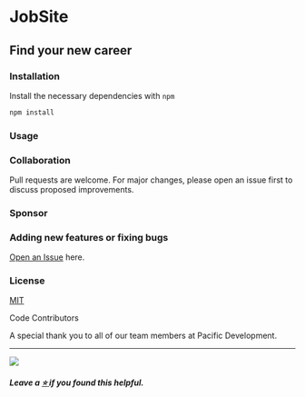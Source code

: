 # JobSite
## Find your new career


### Installation

Install the necessary dependencies with ```npm```
```bash
npm install
```

### Usage


### Collaboration
Pull requests are welcome. For major changes, please open an issue first to discuss proposed improvements.

### Sponsor


### Adding new features or fixing bugs

<a href="https://github.com/PacificDevelopment/JobSite/issues">Open an Issue</a> here.


### License
[MIT]()


Code Contributors

A special thank you to all of our team members at Pacific Development.<hr/>
<a href="https://github.com/PacificDevelopment/JobSite/graphs/contributors">
  <img src="https://contrib.rocks/image?repo=PacificDevelopment/JobSite" />
</a>

##### Leave a <a href=""> :star: </a> if you found this helpful.

